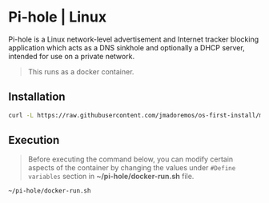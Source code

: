 # Pi-hole | Linux

Pi-hole is a Linux network-level advertisement and Internet tracker blocking application which acts as a DNS sinkhole and optionally a DHCP server, intended for use on a private network.

> This runs as a docker container.

## Installation

```bash
curl -L https://raw.githubusercontent.com/jmadoremos/os-first-install/master/linux/shared/pi-hole/install.sh | bash
```
## Execution

> Before executing the command below, you can modify certain aspects of the container by changing the values under `#Define variables` section in **~/pi-hole/docker-run.sh** file.

```bash
~/pi-hole/docker-run.sh
```
